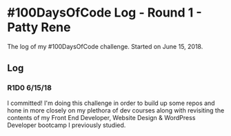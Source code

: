 # #100DaysOfCode Log - Round 1 - Patty Rene

The log of my #100DaysOfCode challenge. Started on June 15, 2018.

## Log

### R1D0 6/15/18
I committed! I'm doing this challenge in order to build up some repos and hone in more closely on my plethora of dev courses along with revisiting the contents of my Front End Developer, Website Design & WordPress Developer bootcamp I previously studied. 


